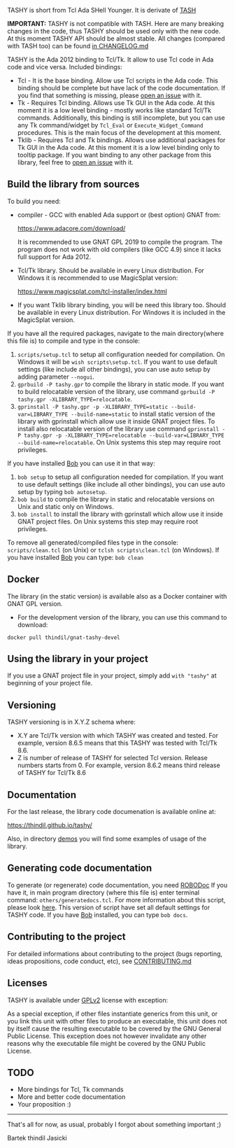 TASHY is short from Tcl Ada SHell Younger. It is derivate of [TASH](https://github.com/simonjwright/tcladashell)

**IMPORTANT:** TASHY is not compatible with TASH. Here are many breaking
changes in the code, thus TASHY should be used only with the new code. At
this moment TASHY API should be almost stable. All changes (compared with
TASH too) can be found [in CHANGELOG.md](CHANGELOG.md)

TASHY is the Ada 2012 binding to Tcl/Tk. It allow to use Tcl code in Ada code
and vice versa. Included bindings:

* Tcl - It is the base binding. Allow use Tcl scripts in the Ada code.
  This binding should be complete but have lack of the code documentation. If
  you find that something is missing, please [open an issue](https://github.com/thindil/tashy/issues/new) with it.
* Tk - Requires Tcl binding. Allows use Tk GUI in the Ada code. At this
  moment it is a low level binding - mostly works like standard Tcl/Tk
  commands. Additionally, this binding is still incomplete, but you can
  use any Tk command/widget by `Tcl_Eval` or `Execute_Widget_Command`
  procedures. This is the main focus of the development at this moment.
* Tklib - Requires Tcl and Tk bindings. Allows use additional packages for
  Tk GUI in the Ada code. At this moment it is a low level binding only to
  tooltip package. If you want binding to any other package from this library,
  feel free to [open an issue](https://github.com/thindil/tashy/issues/new) with it.

## Build the library from sources

To build you need:

* compiler - GCC with enabled Ada support or (best option) GNAT from:

  https://www.adacore.com/download/

  It is recommended to use GNAT GPL 2019 to compile the program.
  The program does not work with old compilers (like GCC 4.9) since it
  lacks full support for Ada 2012.

* Tcl/Tk library. Should be available in every Linux distribution. For
  Windows it is recommended to use MagicSplat version:

  https://www.magicsplat.com/tcl-installer/index.html

* If you want Tklib library binding, you will be need this library too. Should
  be available in every Linux distribution. For Windows it is included in the
  MagicSplat version.

If you have all the required packages, navigate to the main directory(where
this file is) to compile and type in the console:

1. `scripts/setup.tcl` to setup all configuration needed for compilation.
   On Windows it will be `wish scripts\setup.tcl`. If you want to use default
   settings (like include all other bindings), you can use auto setup by
   adding parameter `--nogui`.
2. `gprbuild -P tashy.gpr` to compile the library in static mode. If you want
   to build relocatable version of the library, use command
   `gprbuild -P tashy.gpr -XLIBRARY_TYPE=relocatable`.
3. `gprinstall -P tashy.gpr -p -XLIBRARY_TYPE=static --build-var=LIBRARY_TYPE --build-name=static`
   to install static version of the library with gprinstall which allow use
   it inside GNAT project files. To install also relocatable version of the
   library use command
   `gprinstall -P tashy.gpr -p -XLIBRARY_TYPE=relocatable --build-var=LIBRARY_TYPE --build-name=relocatable`.
   On Unix systems this step may require root privileges.

If you have installed [Bob](https://github.com/thindil/bob) you can use it in
that way:

1. `bob setup` to setup all configuration needed for compilation. If you want
    to use default settings (like include all other bindings), you can use
    auto setup by typing `bob autosetup`.
2. `bob build` to compile the library in static and relocatable versions on
   Unix and static only on Windows.
3. `bob install` to install the library with gprinstall which allow use it
   inside GNAT project files. On Unix systems this step may require root
   privileges.

To remove all generated/compiled files type in the console:
`scripts/clean.tcl` (on Unix) or `tclsh scripts\clean.tcl` (on Windows).
If you have installed [Bob](https://github.com/thindil/bob) you can type:
`bob clean`

## Docker
The library (in the static version) is available also as a Docker container with
GNAT GPL version.

* For the development version of the library, you can use this command to
download:

`docker pull thindil/gnat-tashy-devel`

## Using the library in your project

If you use a GNAT project file in your project, simply add `with "tashy"` at
beginning of your project file.

## Versioning

TASHY versioning is in X.Y.Z schema where:

* X.Y are Tcl/Tk version with which TASHY was created and tested. For example,
  version 8.6.5 means that this TASHY was tested with Tcl/Tk 8.6.
* Z is number of release of TASHY for selected Tcl version. Release numbers
  starts from 0. For example, version 8.6.2 means third release of TASHY for
  Tcl/Tk 8.6

## Documentation

For the last release, the library code documenation is available online at:

https://thindil.github.io/tashy/

Also, in directory [demos](demos/) you will find some examples of usage of the
library.

## Generating code documentation

To generate (or regenerate) code documentation, you need [ROBODoc](https://rfsber.home.xs4all.nl/Robo/)
If you have it, in main program directory (where this file is) enter terminal
command: `others/generatedocs.tcl`. For more information about this script,
please look [here](https://github.com/thindil/roboada#generatedocstcl). This
version of script have set all default settings for TASHY code. If you have
[Bob](https://github.com/thindil/bob) installed, you can type `bob docs`.

## Contributing to the project

For detailed informations about contributing to the project (bugs reporting,
ideas propositions, code conduct, etc), see [CONTRIBUTING.md](CONTRIBUTING.md)

## Licenses

TASHY is available under [GPLv2](COPYING) license with exception:

As a special exception, if other files instantiate generics from this unit,
or you link this unit with other files to produce an executable, this unit
does not by itself cause the resulting executable to be covered by the GNU
General Public License. This exception does not however invalidate any other
reasons why the executable file might be covered by the GNU Public License.

## TODO

* More bindings for Tcl, Tk commands
* More and better code documentation
* Your proposition :)

----

That's all for now, as usual, probably I forgot about something important ;)

Bartek thindil Jasicki
